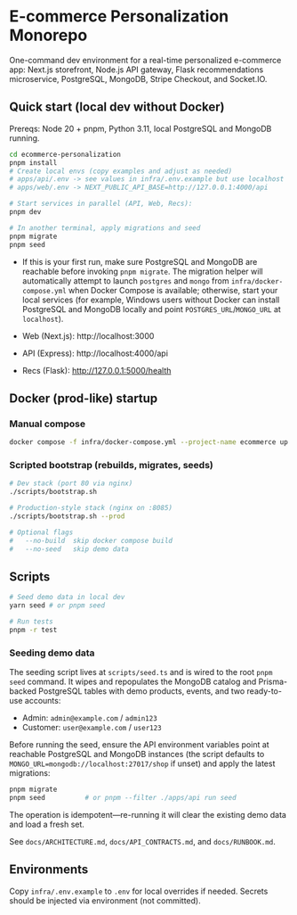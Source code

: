 # E-commerce Personalization Monorepo

One-command dev environment for a real-time personalized e-commerce app: Next.js storefront, Node.js API gateway, Flask recommendations microservice, PostgreSQL, MongoDB, Stripe Checkout, and Socket.IO.

## Quick start (local dev without Docker)

Prereqs: Node 20 + pnpm, Python 3.11, local PostgreSQL and MongoDB running.

```bash
cd ecommerce-personalization
pnpm install
# Create local envs (copy examples and adjust as needed)
# apps/api/.env -> see values in infra/.env.example but use localhost
# apps/web/.env -> NEXT_PUBLIC_API_BASE=http://127.0.0.1:4000/api

# Start services in parallel (API, Web, Recs):
pnpm dev

# In another terminal, apply migrations and seed
pnpm migrate
pnpm seed
```

- If this is your first run, make sure PostgreSQL and MongoDB are reachable before invoking `pnpm migrate`. The migration helper will automatically attempt to launch `postgres` and `mongo` from `infra/docker-compose.yml` when Docker Compose is available; otherwise, start your local services (for example, Windows users without Docker can install PostgreSQL and MongoDB locally and point `POSTGRES_URL`/`MONGO_URL` at `localhost`).

- Web (Next.js): http://localhost:3000
- API (Express): http://localhost:4000/api
- Recs (Flask): http://127.0.0.1:5000/health

## Docker (prod-like) startup

### Manual compose

```bash
docker compose -f infra/docker-compose.yml --project-name ecommerce up --build
```

### Scripted bootstrap (rebuilds, migrates, seeds)

```bash
# Dev stack (port 80 via nginx)
./scripts/bootstrap.sh

# Production-style stack (nginx on :8085)
./scripts/bootstrap.sh --prod

# Optional flags
#   --no-build  skip docker compose build
#   --no-seed   skip demo data
```

## Scripts

```bash
# Seed demo data in local dev
yarn seed # or pnpm seed

# Run tests
pnpm -r test
```

### Seeding demo data

The seeding script lives at `scripts/seed.ts` and is wired to the root `pnpm seed` command. It wipes and repopulates the MongoDB
catalog and Prisma-backed PostgreSQL tables with demo products, events, and two ready-to-use accounts:

- Admin: `admin@example.com` / `admin123`
- Customer: `user@example.com` / `user123`

Before running the seed, ensure the API environment variables point at reachable PostgreSQL and MongoDB instances (the script
defaults to `MONGO_URL=mongodb://localhost:27017/shop` if unset) and apply the latest migrations:

```bash
pnpm migrate
pnpm seed          # or pnpm --filter ./apps/api run seed
```

The operation is idempotent—re-running it will clear the existing demo data and load a fresh set.

See `docs/ARCHITECTURE.md`, `docs/API_CONTRACTS.md`, and `docs/RUNBOOK.md`.

## Environments

Copy `infra/.env.example` to `.env` for local overrides if needed. Secrets should be injected via environment (not committed).
